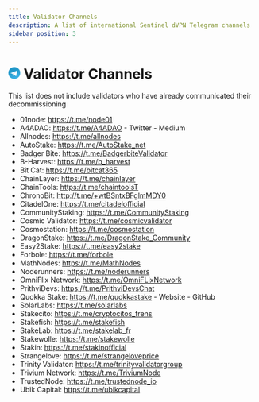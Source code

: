 ```yaml
---
title: Validator Channels
description: A list of international Sentinel dVPN Telegram channels 
sidebar_position: 3
---
```


# ![Telegram icon](/img/resources/telegram.png) Validator Channels

This list does not include validators who have already communicated their decommissioning

-  01node: https://t.me/node01
- A4ADAO: https://t.me/A4ADAO - Twitter - Medium
- Allnodes: https://t.me/allnodes
- AutoStake: https://t.me/AutoStake_net
- Badger Bite: https://t.me/BadgerbiteValidator
- B-Harvest: https://t.me/b_harvest
- Bit Cat: https://t.me/bitcat365
- ChainLayer: https://t.me/chainlayer
- ChainTools: https://t.me/chaintoolsT
- ChronoBit: http://t.me/+wtBSntxBFglmMDY0
- CitadelOne: https://t.me/citadelofficial
- CommunityStaking: https://t.me/CommunityStaking
- Cosmic Validator: https://t.me/cosmicvalidator
- Cosmostation: https://t.me/cosmostation
- DragonStake: https://t.me/DragonStake_Community
- Easy2Stake: https://t.me/easy2stake
- Forbole: https://t.me/forbole
- MathNodes: https://t.me/MathNodes
- Noderunners: https://t.me/noderunners
- OmniFlix Network: https://t.me/OmniFLixNetwork
- PrithviDevs: https://t.me/PrithviDevsChat
- Quokka Stake: https://t.me/quokkastake - Website - GitHub
- SolarLabs: https://t.me/solarlabs
- Stakecito: https://t.me/cryptocitos_frens
- Stakefish: https://t.me/stakefish
- StakeLab: https://t.me/stakelab_fr
- Stakewolle: https://t.me/stakewolle
- Stakin: https://t.me/stakinofficial
- Strangelove: https://t.me/strangeloveprice
- Trinity Validator: https://t.me/trinityvalidatorgroup
- Trivium Network: https://t.me/TriviumNode
- TrustedNode: https://t.me/trustednode_io
- Ubik Capital: https://t.me/ubikcapital